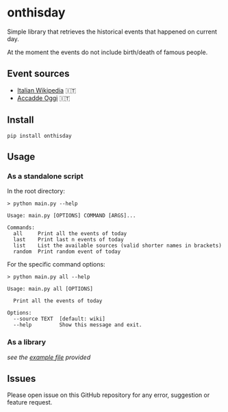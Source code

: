 # onthisday

Simple library that retrieves the historical events that happened on current day.

At the moment the events do not include birth/death of famous people.

## Event sources
- [Italian Wikipedia](https://it.wikipedia.org/wiki/Oggi) 🇮🇹
- [Accadde Oggi](https://www.accaddeoggi.it/) 🇮🇹

## Install
`pip install onthisday`

## Usage

### As a standalone script
In the root directory:

```
> python main.py --help

Usage: main.py [OPTIONS] COMMAND [ARGS]...

Commands:
  all     Print all the events of today
  last    Print last n events of today
  list    List the available sources (valid shorter names in brackets)
  random  Print random event of today
```

For the specific command options:

```
> python main.py all --help

Usage: main.py all [OPTIONS]

  Print all the events of today

Options:
  --source TEXT  [default: wiki]
  --help         Show this message and exit.
```

### As a library
_see the [example file](example.py) provided_ 

## Issues
Please open issue on this GitHub repository for any error, suggestion or feature request.